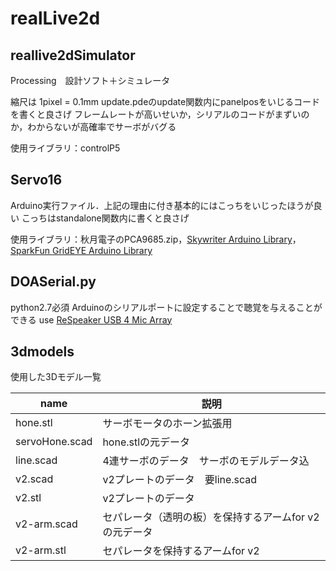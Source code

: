 # realLive2d
## reallive2dSimulator
Processing　設計ソフト＋シミュレータ

縮尺は 1pixel = 0.1mm
update.pdeのupdate関数内にpanelposをいじるコードを書くと良さげ
フレームレートが高いせいか，シリアルのコードがまずいのか，わからないが高確率でサーボがバグる

使用ライブラリ：controlP5

## Servo16
Arduino実行ファイル．上記の理由に付き基本的にはこっちをいじったほうが良い
こっちはstandalone関数内に書くと良さげ

使用ライブラリ：秋月電子のPCA9685.zip，[Skywriter Arduino Library](https://github.com/pimoroni/skywriter-hat/tree/master/arduino)，[SparkFun GridEYE Arduino Library](https://github.com/sparkfun/SparkFun_GridEYE_Arduino_Library)

## DOASerial.py
python2.7必須
Arduinoのシリアルポートに設定することで聴覚を与えることができる
use [ReSpeaker USB 4 Mic Array](https://github.com/respeaker/usb_4_mic_array/)

## 3dmodels
使用した3Dモデル一覧

| name | 説明 |
----|----
| hone.stl | サーボモータのホーン拡張用 |
| servoHone.scad | hone.stlの元データ |
| line.scad | 4連サーボのデータ　サーボのモデルデータ込 |
| v2.scad | v2プレートのデータ　要line.scad |
| v2.stl | v2プレートのデータ |
| v2-arm.scad | セパレータ（透明の板）を保持するアームfor v2 の元データ|
| v2-arm.stl | セパレータを保持するアームfor v2|

